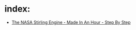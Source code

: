 # index:
- [The NASA Stirling Engine - Made In An Hour - Step By Step](https://youtu.be/SJsuwIUb0wE)
